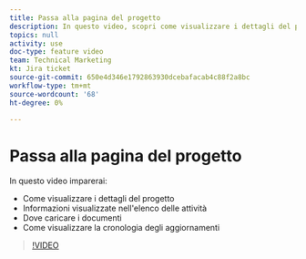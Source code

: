 ```yaml
---
title: Passa alla pagina del progetto
description: In questo video, scopri come visualizzare i dettagli del progetto, quali informazioni vengono visualizzate nell’elenco delle attività, dove caricare i documenti e come visualizzare la cronologia degli aggiornamenti
topics: null
activity: use
doc-type: feature video
team: Technical Marketing
kt: Jira ticket
source-git-commit: 650e4d346e1792863930dcebafacab4c88f2a8bc
workflow-type: tm+mt
source-wordcount: '68'
ht-degree: 0%

---
```


# Passa alla pagina del progetto

In questo video imparerai:

* Come visualizzare i dettagli del progetto
* Informazioni visualizzate nell&#39;elenco delle attività
* Dove caricare i documenti
* Come visualizzare la cronologia degli aggiornamenti

>[!VIDEO](https://video.tv.adobe.com/v/335085/?quality=12&learn=on)
